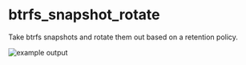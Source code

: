 # btrfs_snapshot_rotate
Take btrfs snapshots and rotate them out based on a retention policy.

![example output](http://markmcb.com/wp-content/uploads/2015/08/btrfs_rotate.png)
